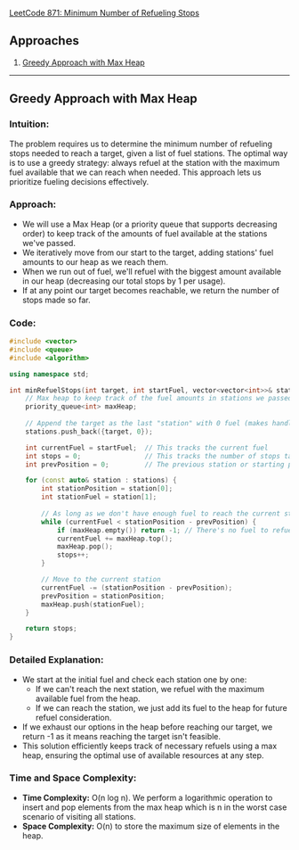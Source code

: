 [LeetCode 871: Minimum Number of Refueling Stops](https://leetcode.com/problems/minimum-number-of-refueling-stops/)

## Approaches
1. [Greedy Approach with Max Heap](#greedy-approach-with-max-heap)

---

## Greedy Approach with Max Heap

### Intuition:
The problem requires us to determine the minimum number of refueling stops needed to reach a target, given a list of fuel stations. The optimal way is to use a greedy strategy: always refuel at the station with the maximum fuel available that we can reach when needed. This approach lets us prioritize fueling decisions effectively.

### Approach:
- We will use a Max Heap (or a priority queue that supports decreasing order) to keep track of the amounts of fuel available at the stations we've passed.
- We iteratively move from our start to the target, adding stations' fuel amounts to our heap as we reach them.
- When we run out of fuel, we'll refuel with the biggest amount available in our heap (decreasing our total stops by 1 per usage).
- If at any point our target becomes reachable, we return the number of stops made so far.

### Code:
```cpp
#include <vector>
#include <queue>
#include <algorithm>

using namespace std;

int minRefuelStops(int target, int startFuel, vector<vector<int>>& stations) {
    // Max heap to keep track of the fuel amounts in stations we passed
    priority_queue<int> maxHeap;
    
    // Append the target as the last "station" with 0 fuel (makes handling edge case cleaner)
    stations.push_back({target, 0});

    int currentFuel = startFuel;  // This tracks the current fuel
    int stops = 0;                // This tracks the number of stops taken
    int prevPosition = 0;         // The previous station or starting point

    for (const auto& station : stations) {
        int stationPosition = station[0];
        int stationFuel = station[1];
        
        // As long as we don't have enough fuel to reach the current station, refuel at the best previous one
        while (currentFuel < stationPosition - prevPosition) {
            if (maxHeap.empty()) return -1; // There's no fuel to refuel with, so target is unreachable
            currentFuel += maxHeap.top();
            maxHeap.pop();
            stops++;
        }

        // Move to the current station
        currentFuel -= (stationPosition - prevPosition);
        prevPosition = stationPosition;
        maxHeap.push(stationFuel);
    }

    return stops;
}
```

### Detailed Explanation:
- We start at the initial fuel and check each station one by one:
  - If we can't reach the next station, we refuel with the maximum available fuel from the heap.
  - If we can reach the station, we just add its fuel to the heap for future refuel consideration.
- If we exhaust our options in the heap before reaching our target, we return -1 as it means reaching the target isn't feasible.
- This solution efficiently keeps track of necessary refuels using a max heap, ensuring the optimal use of available resources at any step.

### Time and Space Complexity:
- **Time Complexity:** O(n log n). We perform a logarithmic operation to insert and pop elements from the max heap which is n in the worst case scenario of visiting all stations.
- **Space Complexity:** O(n) to store the maximum size of elements in the heap.

